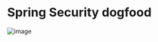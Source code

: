 # Spring Security dogfood


![image](https://user-images.githubusercontent.com/6505469/169626999-ec8538ba-cdf9-4a2f-a916-a262b7b31e5d.png)

